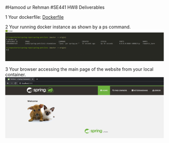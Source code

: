 #Hamood ur Rehman
#SE441 HW8 Deliverables

1 Your dockerfile:
[Dockerfile](Dockerfile) <br/>

2 Your running docker instance as shown by a ps command.
![Docker active containers](figures/Docker-A-2.PNG) <br/>

3 Your browser accessing the main page of the website from your local container.
![Docker instance](figures/Docker-A-3.PNG) <br/>
